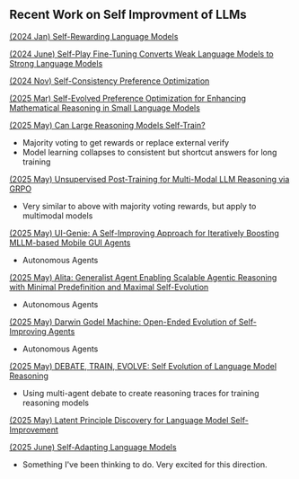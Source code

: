## Recent Work on Self Improvment of LLMs

[(2024 Jan) Self-Rewarding Language Models](https://arxiv.org/abs/2401.10020)

[(2024 June) Self-Play Fine-Tuning Converts Weak Language Models to Strong Language Models](https://arxiv.org/abs/2401.01335)

[(2024 Nov) Self-Consistency Preference Optimization](https://arxiv.org/abs/2411.04109)

[(2025 Mar) Self-Evolved Preference Optimization for Enhancing Mathematical Reasoning in Small Language Models](https://arxiv.org/abs/2503.04813)

[(2025 May) Can Large Reasoning Models Self-Train?](https://arxiv.org/abs/2505.21444)

- Majority voting to get rewards or replace external verify
- Model learning collapses to consistent but shortcut answers for long training

[(2025 May) Unsupervised Post-Training for Multi-Modal LLM Reasoning via GRPO](https://arxiv.org/abs/2505.22453)

- Very similar to above with majority voting rewards, but apply to multimodal models

[(2025 May) UI-Genie: A Self-Improving Approach for Iteratively Boosting MLLM-based Mobile GUI Agents](https://arxiv.org/abs/2505.21496)

- Autonomous Agents

[(2025 May) Alita: Generalist Agent Enabling Scalable Agentic Reasoning with Minimal Predefinition and Maximal Self-Evolution](https://arxiv.org/abs/2505.20286)

- Autonomous Agents

[(2025 May) Darwin Godel Machine: Open-Ended Evolution of Self-Improving Agents](https://arxiv.org/abs/2505.22954)

- Autonomous Agents

[(2025 May) DEBATE, TRAIN, EVOLVE: Self Evolution of Language Model Reasoning](https://arxiv.org/abs/2505.15734)

- Using multi-agent debate to create reasoning traces for training reasoning models

[(2025 May) Latent Principle Discovery for Language Model Self-Improvement](https://arxiv.org/abs/2505.16927)

[(2025 June) Self-Adapting Language Models](https://arxiv.org/pdf/2506.10943)

- Something I've been thinking to do. Very excited for this direction.
